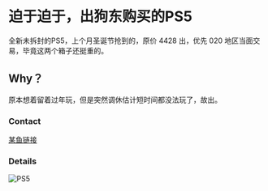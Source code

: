 # 迫于迫于，出狗东购买的PS5

全新未拆封的PS5，上个月圣诞节抢到的，原价 4428 出，优先 020 地区当面交易，毕竟这两个箱子还挺重的。

## Why？

原本想着留着过年玩，但是突然调休估计短时间都没法玩了，故出。

### Contact 

[某鱼链接](https://market.m.taobao.com/app/idleFish-F2e/widle-taobao-rax/page-detail?wh_weex=true&wx_navbar_transparent=true&id=667113466789&ut_sk=1.W19J9w3Fy6wDAN1l07NzT%2BQp_12431167_1642658559904.Copy.detail.667113466789.312034897&forceFlush=1)

### Details

![PS5](http://p0.meituan.net/csc/2ec082a752a6ff1244b493f1d26890a854972.jpg)




